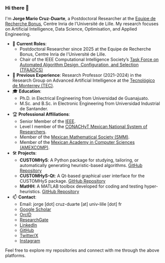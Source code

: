 ### Hi there 👋

I'm **Jorge Mario Cruz-Duarte**, a Postdoctoral Researcher at the [Equipe de Recherche Bonus](https://www.inria.fr), Centre Inria de l'Université de Lille. My research focuses on Artificial Intelligence, Data Science, Optimisation, and Applied Engineering.

- 🔭 **Current Roles**:
  - Postdoctoral Researcher since 2025 at the Equipe de Recherche Bonus, Centre Inria de l'Université de Lille.
  - Chair of the IEEE Computational Intelligence Society’s [Task Force on Automated Algorithm Design, Configuration, and Selection (TFAADCS)](https://tfaadcs.org/)
- 🌱 **Previous Experience**: Research Professor (2021–2024) in the Research Group on Advanced Artificial Intelligence at the [Tecnológico de Monterrey (TEC)](https://tec.mx).
- 🎓 **Education**:
  - Ph.D. in Electrical Engineering from Universidad de Guanajuato.
  - M.Sc. and B.Sc. in Electronic Engineering from Universidad Industrial de Santander.
- 🏆 **Professional Affiliations**:
  - Senior Member of the [IEEE](https://ieee.org).
  - Level I member of the [CONACHyT Mexican National System of Researchers](https://conahcyt.mx).
  - Member of the [Mexican Mathematical Society (SMM)](https://www.smm.org.mx).
  - Member of the [Mexican Academy in Computer Sciences (AMEXCOMP)](https://www.amexcomp.mx).
- 🛠️ **Projects**:
  - **CUSTOMHyS**: A Python package for studying, tailoring, or automatically generating heuristic-based algorithms. [GitHub Repository](https://github.com/jcrvz/CUSTOMHyS)
  - **CUSTOMHyS-Qt**: A Qt-based graphical user interface for the CUSTOMHyS package. [GitHub Repository](https://github.com/jcrvz/CUSTOMHyS-Qt)
  - **MatHH**: A MATLAB toolbox developed for coding and testing hyper-heuristics. [GitHub Repository](https://github.com/jcrvz/MatHH)
- 📫 **Contact**:
  - Email: jorge [dot] cruz-duarte [at] univ-lille [dot] fr
  - [Google Scholar](https://scholar.google.com/citations?user=jpu4kWUAAAAJ&hl=en)
  - [OrcID]([https://orcid.org](https://orcid.org/0000-0003-4494-7864))
  - [ResearchGate](https://www.researchgate.net/profile/Jorge-Cruz-Duarte)
  - [LinkedIn](www.linkedin.com/in/jm-cruzduarte)
  - [GitHub](https://github.com/jcrvz)
  - [Twitter/X](https://x.com/mrcrois)
  - [Instagram](https://www.instagram.com/jorge.crvz/)

Feel free to explore my repositories and connect with me through the above platforms.
